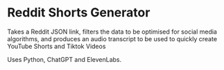 # Reddit Shorts Generator

Takes a Reddit JSON link, filters the data to be optimised for social media algorithms, and produces an audio transcript to be used to quickly create YouTube Shorts and Tiktok Videos

Uses Python, ChatGPT and ElevenLabs.
